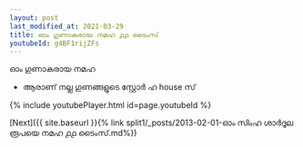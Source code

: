 ```yaml
---
layout: post
last_modified_at: 2021-03-29
title: ഓം ഗുണാകരായ നമഹ ൧൧ ടൈംസ്
youtubeId: g4BF1rijZFs
---
```

 
 
 ഓം ഗുണാകരായ നമഹ 
 
 -  ആരാണ് നല്ല ഗുണങ്ങളുടെ സ്റ്റോർ ഹ house സ് 
 
  
 
  
 
 
 
 
 
 


{% include youtubePlayer.html id=page.youtubeId %}
 
[Next]({{ site.baseurl }}{% link  split1/_posts/2013-02-01-ഓം സിംഹ ശാർദൂല രൂപയെ നമഹ ൧൧ ടൈംസ്.md%})
 
